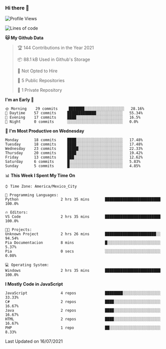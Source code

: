 ### Hi there 👋

<!--START_SECTION:waka-->
![Profile Views](http://img.shields.io/badge/Profile%20Views-0-blue)

![Lines of code](https://img.shields.io/badge/From%20Hello%20World%20I%27ve%20Written-1.8%20million%20lines%20of%20code-blue)

**🐱 My Github Data** 

> 🏆 144 Contributions in the Year 2021
 > 
> 📦 88.1 kB Used in Github's Storage 
 > 
> 🚫 Not Opted to Hire
 > 
> 📜 5 Public Repositories 
 > 
> 🔑 1 Private Repository 
 > 
**I'm an Early 🐤** 

```text
🌞 Morning    29 commits     ███████░░░░░░░░░░░░░░░░░░   28.16% 
🌆 Daytime    57 commits     █████████████░░░░░░░░░░░░   55.34% 
🌃 Evening    17 commits     ████░░░░░░░░░░░░░░░░░░░░░   16.5% 
🌙 Night      0 commits      ░░░░░░░░░░░░░░░░░░░░░░░░░   0.0%

```
📅 **I'm Most Productive on Wednesday** 

```text
Monday       18 commits     ████░░░░░░░░░░░░░░░░░░░░░   17.48% 
Tuesday      18 commits     ████░░░░░░░░░░░░░░░░░░░░░   17.48% 
Wednesday    23 commits     █████░░░░░░░░░░░░░░░░░░░░   22.33% 
Thursday     20 commits     ████░░░░░░░░░░░░░░░░░░░░░   19.42% 
Friday       13 commits     ███░░░░░░░░░░░░░░░░░░░░░░   12.62% 
Saturday     6 commits      █░░░░░░░░░░░░░░░░░░░░░░░░   5.83% 
Sunday       5 commits      █░░░░░░░░░░░░░░░░░░░░░░░░   4.85%

```


📊 **This Week I Spent My Time On** 

```text
⌚︎ Time Zone: America/Mexico_City

💬 Programming Languages: 
Python                   2 hrs 35 mins       █████████████████████████   100.0%

🔥 Editors: 
VS Code                  2 hrs 35 mins       █████████████████████████   100.0%

🐱‍💻 Projects: 
Unknown Project          2 hrs 26 mins       ███████████████████████░░   94.54% 
Pia Documentacion        8 mins              █░░░░░░░░░░░░░░░░░░░░░░░░   5.37% 
Pia                      0 secs              ░░░░░░░░░░░░░░░░░░░░░░░░░   0.08%

💻 Operating System: 
Windows                  2 hrs 35 mins       █████████████████████████   100.0%

```

**I Mostly Code in JavaScript** 

```text
JavaScript               4 repos             ████████░░░░░░░░░░░░░░░░░   33.33% 
C#                       2 repos             ████░░░░░░░░░░░░░░░░░░░░░   16.67% 
Java                     2 repos             ████░░░░░░░░░░░░░░░░░░░░░   16.67% 
HTML                     2 repos             ████░░░░░░░░░░░░░░░░░░░░░   16.67% 
PHP                      1 repo              ██░░░░░░░░░░░░░░░░░░░░░░░   8.33%

```



 Last Updated on 16/07/2021
<!--END_SECTION:waka-->

<!--
**JorgeGinez/JorgeGinez** is a ✨ _special_ ✨ repository because its `README.md` (this file) appears on your GitHub profile.

Here are some ideas to get you started:

- 🔭 I’m currently working on ...
- 🌱 I’m currently learning ...
- 👯 I’m looking to collaborate on ...
- 🤔 I’m looking for help with ...
- 💬 Ask me about ...
- 📫 How to reach me: ...
- 😄 Pronouns: ...
- ⚡ Fun fact: ...
-->

